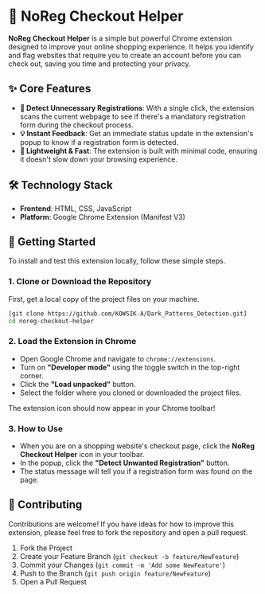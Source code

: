 # 🛒 NoReg Checkout Helper

**NoReg Checkout Helper** is a simple but powerful Chrome extension designed to improve your online shopping experience. It helps you identify and flag websites that require you to create an account before you can check out, saving you time and protecting your privacy.

## ✨ Core Features

* **🚫 Detect Unnecessary Registrations**: With a single click, the extension scans the current webpage to see if there's a mandatory registration form during the checkout process.
* **💡 Instant Feedback**: Get an immediate status update in the extension's popup to know if a registration form is detected.
* **🚀 Lightweight & Fast**: The extension is built with minimal code, ensuring it doesn't slow down your browsing experience.

## 🛠️ Technology Stack

* **Frontend**: HTML, CSS, JavaScript
* **Platform**: Google Chrome Extension (Manifest V3)

## 🚀 Getting Started

To install and test this extension locally, follow these simple steps.

### **1. Clone or Download the Repository**

First, get a local copy of the project files on your machine.

```sh
[git clone https://github.com/KOWSIK-A/Dark_Patterns_Detection.git]
cd noreg-checkout-helper
```

### **2. Load the Extension in Chrome**

* Open Google Chrome and navigate to `chrome://extensions`.
* Turn on **"Developer mode"** using the toggle switch in the top-right corner.
* Click the **"Load unpacked"** button.
* Select the folder where you cloned or downloaded the project files.

The extension icon should now appear in your Chrome toolbar!

### **3. How to Use**

* When you are on a shopping website's checkout page, click the **NoReg Checkout Helper** icon in your toolbar.
* In the popup, click the **"Detect Unwanted Registration"** button.
* The status message will tell you if a registration form was found on the page.

## 🤝 Contributing

Contributions are welcome! If you have ideas for how to improve this extension, please feel free to fork the repository and open a pull request.

1.  Fork the Project
2.  Create your Feature Branch (`git checkout -b feature/NewFeature`)
3.  Commit your Changes (`git commit -m 'Add some NewFeature'`)
4.  Push to the Branch (`git push origin feature/NewFeature`)
5.  Open a Pull Request
